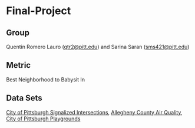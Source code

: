 # Final-Project
## Group
Quentin Romero Lauro (qtr2@pitt.edu) and Sarina Saran (sms421@pitt.edu)
## Metric
Best Neighborhood to Babysit In
## Data Sets
[City of Pittsburgh Signalized Intersections](https://data.wprdc.org/dataset/city-of-pittsburgh-signalized-intersections), [Allegheny County Air Quality](https://data.wprdc.org/dataset/allegheny-county-air-quality), [City of Pittsburgh Playgrounds](https://data.wprdc.org/dataset/playgrounds)
